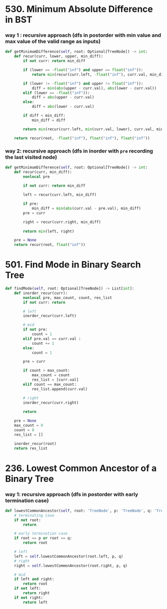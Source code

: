 # 530. Minimum Absolute Difference in BST
### way 1 : recursive approach (dfs in postorder with min value and max value of the valid range as inputs)
```PYTHON
def getMinimumDifference(self, root: Optional[TreeNode]) -> int:
    def recur(curr, lower, upper, min_diff):
        if not curr: return min_diff

        if (lower == -float("inf") and upper == float("inf")):
            return min(recur(curr.left, -float("inf"), curr.val, min_diff), recur(curr.right, curr.val, float("inf"),min_diff))

        if (lower != -float("inf") and upper != float("inf")):
            diff = min(abs(upper - curr.val), abs(lower - curr.val))
        elif (lower == -float("inf")):
            diff = abs(upper - curr.val)
        else:
            diff = abs(lower - curr.val)

        if diff < min_diff:
            min_diff = diff

        return min(recur(curr.left, min(curr.val, lower), curr.val, min_diff), recur(curr.right, curr.val, max(curr.val, upper), min_diff))

    return recur(root, -float("inf"), float("inf"), float("inf"))
```
### way 2: recursive approach (dfs in inorder with `pre` recording the last visited node)
```PYTHON
def getMinimumDifference(self, root: Optional[TreeNode]) -> int:
    def recur(curr, min_diff):
        nonlocal pre

        if not curr: return min_diff
        
        left = recur(curr.left, min_diff)

        if pre:
            min_diff = min(abs(curr.val - pre.val), min_diff)
        pre = curr

        right = recur(curr.right, min_diff)
        
        return min(left, right)

    pre = None
    return recur(root, float("inf"))
```

# 501. Find Mode in Binary Search Tree
```PYTHON
def findMode(self, root: Optional[TreeNode]) -> List[int]:
    def inorder_recur(curr):
        nonlocal pre, max_count, count, res_list
        if not curr: return 

        # left 
        inorder_recur(curr.left)

        # mid
        if not pre: 
            count = 1
        elif pre.val == curr.val : 
            count += 1
        else:
            count = 1

        pre = curr

        if count > max_count:
            max_count = count
            res_list = [curr.val]
        elif count == max_count:
            res_list.append(curr.val)

        # right
        inorder_recur(curr.right)
        
        return 

    pre = None
    max_count = 0
    count = 0
    res_list = []

    inorder_recur(root)
    return res_list
```
# 236. Lowest Common Ancestor of a Binary Tree
### way 1: recursive approach (dfs in postorder with early termination case)
```PYTHON
def lowestCommonAncestor(self, root: 'TreeNode', p: 'TreeNode', q: 'TreeNode') -> 'TreeNode':
    # terminating case
    if not root: 
        return

    # early termination case
    if root == p or root == q:
        return root

    # left
    left = self.lowestCommonAncestor(root.left, p, q)
    # right
    right = self.lowestCommonAncestor(root.right, p, q)

    # mid
    if left and right:
        return root
    if not left:
        return right
    if not right:
        return left
```